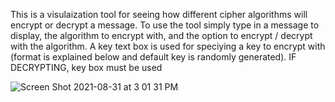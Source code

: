 This is a visulaization tool for seeing how different cipher algorithms will encrypt or decrypt a message.
To use the tool simply type in a message to display, the algorithm to encrypt with, and the option to encrypt / decrypt with the algorithm. 
A key text box is used for speciying a key to encrypt with (format is explained below and default key is randomly generated). IF DECRYPTING, key box must be used

![Screen Shot 2021-08-31 at 3 01 31 PM](https://user-images.githubusercontent.com/73033227/131568211-05e3ae7b-f40c-4ff1-add3-b3f5d26bdadc.png)
